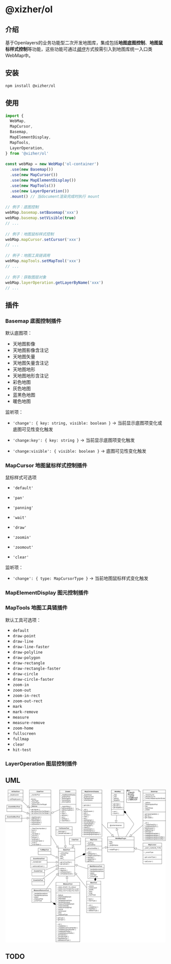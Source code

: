 # @xizher/ol

## 介绍

基于Openlayers的业务功能型二次开发地图库，集成包括**地图底图控制**、**地图鼠标样式控制**等功能，这些功能可通过<u>*插件*</u>方式按需引入到地图库统一入口类WebMap中。

## 安装

```bash
npm install @xizher/ol
```

## 使用

```javascript
import {
  WebMap,
  MapCursor,
  Basemap,
  MapElementDisplay,
  MapTools,
  LayerOperation,
} from '@xizher/ol'

const webMap = new WebMap('ol-container')
  .use(new Basemap())
  .use(new MapCursor())
  .use(new MapElementDisplay())
  .use(new MapTools())
  .use(new LayerOperation())
  .mount() // 当document渲染完成时执行 mount

// 例子：底图控制
webMap.basemap.setBasemap('xxx')
webMap.basemap.setVisible(true)
// ...

// 例子：地图鼠标样式控制
webMap.mapCursor.setCursor('xxx')
// ...

// 例子：地图工具链调用
webMap.mapTools.setMapTool('xxx')
// ...

// 例子：获取图层对象
webMap.layerOperation.getLayerByName('xxx')
// ...
```

## 插件

### Basemap 底图控制插件

默认底图项：

- 天地图影像
- 天地图影像含注记
- 天地图矢量
- 天地图矢量含注记
- 天地图地形
- 天地图地形含注记
- 彩色地图
- 灰色地图
- 蓝黑色地图
- 暖色地图

监听项：

-  `'change': { key: string, visible: boolean }` → 当前显示底图项变化或底图可见性变化触发

-  `'change:key': { key: string }` → 当前显示底图项变化触发

-  `'change:visible': { visible: boolean }` → 底图可见性变化触发

### MapCursor 地图鼠标样式控制插件

鼠标样式可选项

- `'default'`

- `'pan'`

- `'panning'`

- `'wait'`

- `'draw'`

- `'zoomin'`

- `'zoomout'`

- `'clear'`

监听项：

-  `'change': { type: MapCursorType }` → 当前地图鼠标样式变化触发

### MapElementDisplay 图元控制插件



### MapTools 地图工具链插件

默认工具可选项：

- `default`
- `draw-point`
- `draw-line`
- `draw-line-faster`
- `draw-polyline`
- `draw-polygon`
- `draw-rectangle`
- `draw-rectangle-faster`
- `draw-circle`
- `draw-circle-faster`
- `zoom-in`
- `zoom-out`
- `zoom-in-rect`
- `zoom-out-rect`
- `mark`
- `mark-remove`
- `measure`
- `measure-remove`
- `zoom-home`
- `fullscreen`
- `fullmap`
- `clear`
- `hit-test`

### LayerOperation 图层控制插件



## UML

![基于业务功能型的地图API二次开发UML](基于业务功能型的地图API二次开发UML.png)

## TODO

